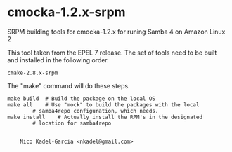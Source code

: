 cmocka-1.2.x-srpm
=================

SRPM building tools for cmocka-1.2.x for runing Samba 4 on Amazon Linux 2

This tool taken from the EPEL 7 release.
The set of tools need to be built and installed in the following order.

	cmake-2.8.x-srpm

The "make" command will do these steps.

	make build	# Build the package on the local OS
	make all	# Use "mock" to build the packages with the local
			# samba4repo configuration, which needs.
	make install	# Actually install the RPM's in the designated
			# location for samba4repo


		Nico Kadel-Garcia <nkadel@gmail.com>
